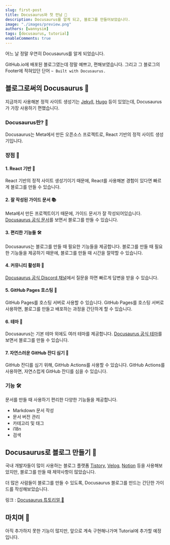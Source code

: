 ```yaml
---
slug: first-post
title: Docusaurus와 첫 만남 🦖
description: Docusaurus를 알게 되고, 블로그를 만들어보았습니다.
image: "./images/preview.png"
authors: [wannysim]
tags: [docusaurus, tutorial]
enableComments: true
---
```


어느 날 정말 우연히 Docusaurus를 알게 되었습니다.

GitHub.io에 배포된 블로그였는데 정말 예쁘고, 편해보였습니다.
그리고 그 블로그의 Footer에 적혀있던 단어 `~ Built with Docusaurus.`

<!-- truncate -->

## 블로그로써의 Docusaurus 🦖

지금까지 사용해본 정적 사이트 생성기는 [Jekyll](https://jekyllrb.com/), [Hugo](https://gohugo.io/) 등이 있었는데, Docusaurus가 가장 사용하기 편했습니다.

### Docusaurus란? 🤔

Docusaurus는 Meta에서 만든 오픈소스 프로젝트로, React 기반의 정적 사이트 생성기입니다.

### 장점 🎉

#### 1. React 기반 📱

React 기반의 정적 사이트 생성기이기 때문에, React를 사용해본 경험이 있다면 빠르게 블로그를 만들 수 있습니다.

#### 2. 잘 작성된 가이드 문서 📚

Meta에서 만든 프로젝트이기 때문에, 가이드 문서가 잘 작성되어있습니다. [Docusaurus 공식 문서](https://docusaurus.io/docs)를 보면서 블로그를 만들 수 있습니다.

#### 3. 편리한 기능들 🛠

Docusaurus는 블로그를 만들 때 필요한 기능들을 제공합니다. 블로그를 만들 때 필요한 기능들을 제공하기 때문에, 블로그를 만들 때 시간을 절약할 수 있습니다.

#### 4. 커뮤니티 활성화 🤝

[Docusaurus 공식 Discord 채널](https://discord.com/invite/docusaurus)에서 질문을 하면 빠르게 답변을 받을 수 있습니다.

#### 5. GitHub Pages 호스팅 🚀

GitHub Pages를 호스팅 서버로 사용할 수 있습니다. GitHub Pages를 호스팅 서버로 사용하면, 블로그를 만들고 배포하는 과정을 간단하게 할 수 있습니다.

#### 6. 테마 🎨

Docusaurus는 기본 테마 외에도 여러 테마를 제공합니다. [Docusaurus 공식 테마](https://docusaurus.io/showcase)를 보면서 블로그를 만들 수 있습니다.

#### 7. 자연스러운 GitHub 잔디 심기 🌱

GitHub 잔디를 심기 위해, GitHub Actions를 사용할 수 있습니다. GitHub Actions를 사용하면, 자연스럽게 GitHub 잔디를 심을 수 있습니다.

### 기능 🛠

문서를 만들 때 사용하기 편리한 다양한 기능들을 제공합니다.

- Markdown 문서 작성
- 문서 버전 관리
- 카테고리 및 태그
- i18n
- 검색

## Docusaurus로 블로그 만들기 📝

국내 개발자들이 많이 사용하는 블로그 플랫폼 [Tistory](https://www.tistory.com/), [Velog](https://velog.io/), [Notion](https://www.notion.so/) 등을 사용해보았지만, 블로그를 만들 때 제약사항이 많았습니다.

더 많은 사람들이 블로그를 만들 수 있도록, Docusaurus 블로그를 만드는 간단한 가이드를 작성해보았습니다.

링크 : [Docusaurus 튜토리얼 🦖](https://wannysim.me/docs/docusaurus-tutorial/intro)

## 마치며 🎉

아직 추가하지 못한 기능이 많지만, 앞으로 계속 구현해나가며 Tutorial에 추가할 예정입니다.
